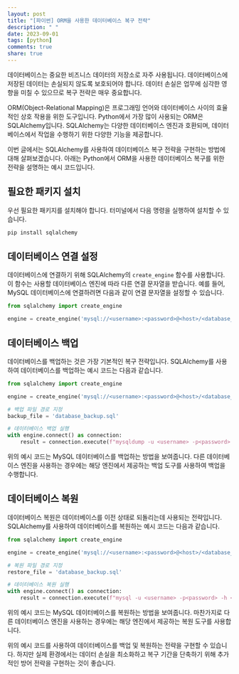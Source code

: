 ```yaml
---
layout: post
title: "[파이썬] ORM을 사용한 데이터베이스 복구 전략"
description: " "
date: 2023-09-01
tags: [python]
comments: true
share: true
---
```


데이터베이스는 중요한 비즈니스 데이터의 저장소로 자주 사용됩니다. 데이터베이스에 저장된 데이터는 손실되지 않도록 보호되어야 합니다. 데이터 손실은 업무에 심각한 영향을 미칠 수 있으므로 복구 전략은 매우 중요합니다.

ORM(Object-Relational Mapping)은 프로그래밍 언어와 데이터베이스 사이의 효율적인 상호 작용을 위한 도구입니다. Python에서 가장 많이 사용되는 ORM은 SQLAlchemy입니다. SQLAlchemy는 다양한 데이터베이스 엔진과 호환되며, 데이터베이스에서 작업을 수행하기 위한 다양한 기능을 제공합니다.

이번 글에서는 SQLAlchemy를 사용하여 데이터베이스 복구 전략을 구현하는 방법에 대해 살펴보겠습니다. 아래는 Python에서 ORM을 사용한 데이터베이스 복구를 위한 전략을 설명하는 예시 코드입니다.

## 필요한 패키지 설치

우선 필요한 패키지를 설치해야 합니다. 터미널에서 다음 명령을 실행하여 설치할 수 있습니다.

```python
pip install sqlalchemy
```

## 데이터베이스 연결 설정

데이터베이스에 연결하기 위해 SQLAlchemy의 `create_engine` 함수를 사용합니다. 이 함수는 사용할 데이터베이스 엔진에 따라 다른 연결 문자열을 받습니다. 예를 들어, MySQL 데이터베이스에 연결하려면 다음과 같이 연결 문자열을 설정할 수 있습니다.

```python
from sqlalchemy import create_engine

engine = create_engine('mysql://<username>:<password>@<host>/<database_name>')
```

## 데이터베이스 백업

데이터베이스를 백업하는 것은 가장 기본적인 복구 전략입니다. SQLAlchemy를 사용하여 데이터베이스를 백업하는 예시 코드는 다음과 같습니다.

```python
from sqlalchemy import create_engine

engine = create_engine('mysql://<username>:<password>@<host>/<database_name>')

# 백업 파일 경로 지정
backup_file = 'database_backup.sql'

# 데이터베이스 백업 실행
with engine.connect() as connection:
    result = connection.execute(f"mysqldump -u <username> -p<password> -h <host> <database_name> > {backup_file}")
```

위의 예시 코드는 MySQL 데이터베이스를 백업하는 방법을 보여줍니다. 다른 데이터베이스 엔진을 사용하는 경우에는 해당 엔진에서 제공하는 백업 도구를 사용하여 백업을 수행합니다.

## 데이터베이스 복원

데이터베이스 복원은 데이터베이스를 이전 상태로 되돌리는데 사용되는 전략입니다. SQLAlchemy를 사용하여 데이터베이스를 복원하는 예시 코드는 다음과 같습니다.

```python
from sqlalchemy import create_engine

engine = create_engine('mysql://<username>:<password>@<host>/<database_name>')

# 복원 파일 경로 지정
restore_file = 'database_backup.sql'

# 데이터베이스 복원 실행
with engine.connect() as connection:
    result = connection.execute(f"mysql -u <username> -p<password> -h <host> <database_name> < {restore_file}")
```

위의 예시 코드는 MySQL 데이터베이스를 복원하는 방법을 보여줍니다. 마찬가지로 다른 데이터베이스 엔진을 사용하는 경우에는 해당 엔진에서 제공하는 복원 도구를 사용합니다.

위의 예시 코드를 사용하여 데이터베이스를 백업 및 복원하는 전략을 구현할 수 있습니다. 하지만 실제 환경에서는 데이터 손실을 최소화하고 복구 기간을 단축하기 위해 추가적인 방어 전략을 구현하는 것이 좋습니다.